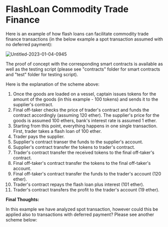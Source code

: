 # FlashLoan Commodity Trade Finance

Here is an example of how flash loans can facilitate commodity trade finance transactions (in the below example a spot transaction assumed with no deferred payment):

![Untitled-2023-01-04-0945](https://user-images.githubusercontent.com/121932525/210520986-97da695a-9ac1-43fe-9e37-4e8cab31365d.png)

The proof of concept with the corresponding smart contracts is available as well as the testing script (please see "contracts" folder for smart contracts and "test" folder for testing script).

Here is the explanation of the scheme above:

1) Once the goods are loaded on a vessel, captain issues tokens for the amount of the goods (in this example - 100 tokens) and sends it to the supplier's contract.
2) Final off-taker checks the price of trader's contract and funds the contract accordingly (assuming 120 ether). The supplier's price for the goods is assumed 100 ethers, bank's interest rate is assumed 1 ether.
3) Starting from this point, everything happens in one single transaction. First, trader takes a flash loan of 100 ether.
4) Trader pays the supplier.
5) Supplier's contract transer the funds to the supplier's account.
6) Supplier's contract transfer the tokens to trader's contract.
7) Trader's contract transfer the received tokens to the final off-taker's contract.
8) Final off-taker's contract transfer the tokens to the final off-taker's account.
9) Final off-taker's contract transfer the funds to the trader's account (120 ether).
10) Trader's contract repays the flash loan plus interest (101 ether).
11) Trader's contract transfers the profit to the trader's account (19 ether).

**Final Thoughts:**

In this example we have analyzed spot transaction, however could this be applied also to transactions with deferred payment? Please see another scheme below:
